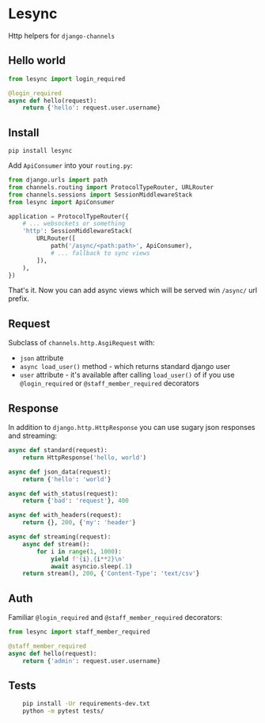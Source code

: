 Lesync
======
Http helpers for `django-channels`

Hello world
-----------
```python
from lesync import login_required

@login_required
async def hello(request):
    return {'hello': request.user.username}
```

Install
-------

    pip install lesync

Add `ApiConsumer` into your `routing.py`:

```python
from django.urls import path
from channels.routing import ProtocolTypeRouter, URLRouter
from channels.sessions import SessionMiddlewareStack
from lesync import ApiConsumer

application = ProtocolTypeRouter({
    # ... websockets or something
    'http': SessionMiddlewareStack(
        URLRouter([
            path('/async/<path:path>', ApiConsumer),
            # ... fallback to sync views
        ]),
    ),
})
```

That's it. Now you can add async views which will be served win `/async/` url
prefix.


Request
-------
Subclass of `channels.http.AsgiRequest` with:

- `json` attribute
- `async load_user()` method - which returns standard django user
- `user` attribute - it's available after calling `load_user()` of if you use
    `@login_required` or `@staff_member_required` decorators


Response
--------
In addition to `django.http.HttpResponse`
you can use sugary json responses and streaming:

```python
async def standard(request):
    return HttpResponse('hello, world')

async def json_data(request):
    return {'hello': 'world'}

async def with_status(request):
    return {'bad': 'request'}, 400

async def with_headers(request):
    return {}, 200, {'my': 'header'}

async def streaming(request):
    async def stream():
        for i in range(1, 1000):
            yield f'{i},{i**2}\n'
            await asyncio.sleep(.1)
    return stream(), 200, {'Content-Type': 'text/csv'}
```


Auth
----
Familiar `@login_required` and `@staff_member_required` decorators:

```python
from lesync import staff_member_required

@staff_member_required
async def hello(request):
    return {'admin': request.user.username}
```


Tests
-----
```bash
    pip install -Ur requirements-dev.txt
    python -m pytest tests/
```
